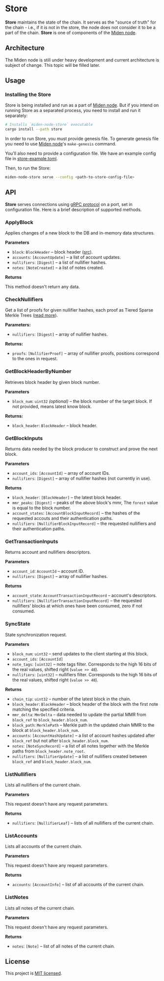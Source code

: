 # Store

**Store** maintains the state of the chain. It serves as the "source of truth" for the chain - i.e., if it is not in 
the store, the node does not consider it to be a part of the chain. 
**Store** is one of components of the [Miden node](..).

## Architecture

The Miden node is still under heavy development and current architecture is subject of change. This topic will be 
filled later.

## Usage

### Installing the Store

Store is being installed and run as a part of [Miden node](../README.md#installing-the-node).
But if you intend on running Store as a separated process, you need to install and run it separately:

```sh
# Installs `miden-node-store` executable
cargo install --path store
```

In order to run Store, you must provide genesis file. To generate genesis file you need to use [Miden node](../README.md#generating-the-genesis-file)'s `make-genesis` command. 


You'll also need to provide a configuration file. We have an example config file in [store-example.toml](store-example.toml).

Then, to run the Store:

```sh
miden-node-store serve --config <path-to-store-config-file>
```

## API

**Store** serves connections using [gRPC protocol](https://grpc.io) on a port, set in configuration file. Here is a brief
description of supported methods.

### ApplyBlock

Applies changes of a new block to the DB and in-memory data structures.

**Parameters**

* `block`: `BlockHeader` – block header ([src](../proto/proto/block_header.proto)).
* `accounts`: `[AccountUpdate]` – a list of account updates.
* `nullifiers`: `[Digest]` – a list of nullifier hashes.
* `notes`: `[NoteCreated]` – a list of notes created.

**Returns**

This method doesn't return any data.

### CheckNullifiers

Get a list of proofs for given nullifier hashes, each proof as Tiered Sparse Merkle Trees ([read more](../proto/proto/tsmt.proto)).

**Parameters:**

* `nullifiers`: `[Digest]` – array of nullifier hashes.

**Returns:**

* `proofs`: `[NullifierProof]` – array of nullifier proofs, positions correspond to the ones in request.

### GetBlockHeaderByNumber

Retrieves block header by given block number.

**Parameters**

* `block_num`: `uint32` *(optional)* – the block number of the target block. If not provided, means latest know block.

**Returns:**

* `block_header`: `BlockHeader` – block header.

### GetBlockInputs

Returns data needed by the block producer to construct and prove the next block.

**Parameters**

* `account_ids`: `[AccountId]` – array of account IDs. 
* `nullifiers`: `[Digest]` – array of nullifier hashes (not currently in use).

**Returns**

* `block_header`: `[BlockHeader]` – the latest block header.
* `mmr_peaks`: `[Digest]` – peaks of the above block's mmr, The `forest` value is equal to the block number.
* `account_states`: `[AccountBlockInputRecord]` – the hashes of the requested accouts and their authentication paths.
* `nullifiers`: `[NullifierBlockInputRecord]` – the requested nullifiers and their authentication paths.

### GetTransactionInputs

Returns account and nullifiers descriptors. 

**Parameters**

* `account_id`: `AccountId` – account ID.
* `nullifiers`: `[Digest]` – array of nullifier hashes.

**Returns**

* `account_state`: `AccountTransactionInputRecord` – account's descriptors. 
* `nullifiers`: `[NullifierTransactionInputRecord]` – the requested nullifiers' blocks at which ones have been consumed, zero if not consumed.

### SyncState

State synchronization request.

**Parameters**

* `block_num`: `uint32` – send updates to the client starting at this block.
* `account_ids`: `[AccountId]`
* `note_tags`: `[uint32]` – note tags filter. Corresponds to the high 16 bits of the real values, shifted right (`value >> 48`).
* `nullifiers`: `[uint32]` – nullifiers filter. Corresponds to the high 16 bits of the real values, shifted right (`value >> 48`).

**Returns**

* `chain_tip`: `uint32` – number of the latest block in the chain.
* `block_header`: `BlockHeader` – block header of the block with the first note matching the specified criteria.
* `mmr_delta`: `MmrDelta` – data needed to update the partial MMR from `block_ref` to `block_header.block_num`.
* `block_path`: `MerklePath` – Merkle path in the updated chain MMR to the block at `block_header.block_num`.
* `accounts`: `[AccountHashUpdate]` – a list of account hashes updated after `block_ref` but not after `block_header.block_num`.
* `notes`: `[NoteSyncRecord]` – a list of all notes together with the Merkle paths from `block_header.note_root`.
* `nullifiers`: `[NullifierUpdate]` – a list of nullifiers created between `block_ref` and `block_header.block_num`.

### ListNullifiers

Lists all nullifiers of the current chain.

**Parameters**

This request doesn't have any request parameters.

**Returns**

* `nullifiers`: `[NullifierLeaf]` – lists of all nullifiers of the current chain. 

### ListAccounts

Lists all accounts of the current chain.

**Parameters**

This request doesn't have any request parameters.

**Returns**

* `accounts`: `[AccountInfo]` – list of all accounts of the current chain.

### ListNotes

Lists all notes of the current chain.

**Parameters**

This request doesn't have any request parameters.

**Returns**

* `notes`: `[Note]` – list of all notes of the current chain.

## License
This project is [MIT licensed](../LICENSE).
